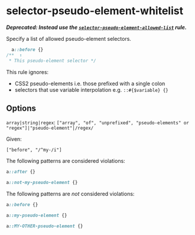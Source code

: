 # selector-pseudo-element-whitelist

**_Deprecated: Instead use the [`selector-pseudo-element-allowed-list`](https://github.com/stylelint/stylelint/tree/13.13.1/lib/rules/selector-pseudo-element-allowed-list/README.md) rule._**

Specify a list of allowed pseudo-element selectors.

<!-- prettier-ignore -->
```css
  a::before {}
/**  ↑
 * This pseudo-element selector */
```

This rule ignores:

- CSS2 pseudo-elements i.e. those prefixed with a single colon
- selectors that use variable interpolation e.g. `::#{$variable} {}`

## Options

`array|string|regex`: `["array", "of", "unprefixed", "pseudo-elements" or "regex"]|"pseudo-element"|/regex/`

Given:

```
["before", "/^my-/i"]
```

The following patterns are considered violations:

<!-- prettier-ignore -->
```css
a::after {}
```

<!-- prettier-ignore -->
```css
a::not-my-pseudo-element {}
```

The following patterns are _not_ considered violations:

<!-- prettier-ignore -->
```css
a::before {}
```

<!-- prettier-ignore -->
```css
a::my-pseudo-element {}
```

<!-- prettier-ignore -->
```css
a::MY-OTHER-pseudo-element {}
```
